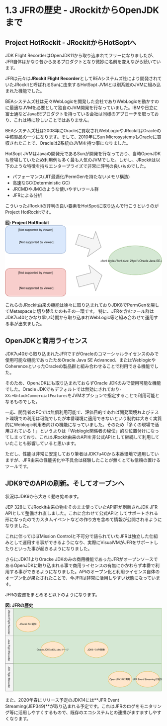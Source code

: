 # 1.3 JFRの歴史 - JRockitからOpenJDKまで

## Project HotRockit - JRockitからHotSoptへ

JDK Flight RecorderはOpenJDK11から取り込まれてフリーになりましたが、JFR自体はかなり昔からあるプロダクトとなり微妙に名前を変えながら続いています。

JFRは元々は**JRockit Flight Recorder**としてBEAシステムズ社により開発されていたJRockitと呼ばれるSunに由来するHotSopt JVMとは別系統のJVMに組み込まれた機能でした。

BEAシステムズ社は元々WebLogicを開発した会社でありWebLogicを動かすのに最適なJVMを必要として独自のJVM開発を行なっていました。IBMや日立に富士通などJavaEEプロダクトを持っている会社は同様のアプローチを取っており、これは特に珍しいことではありません。

BEAシステムズ社は2008年にOracleに買収されWebLogicやJRockitはOracleの中核製品の一つになります。そして、2010年にSun MicrosystemsもOracleに買収されたことで、Oracleは2系統のJVMを持つ事になりました。

HotSopt JVMはJavaの開発元であるSunが開発を行なっており、当時OpenJDKも登場していたため利用例も多く最も人気のJVMでした。しかし、JRockitは以下のような特徴を持ちエンタープライズで非常に評判の良いものでした。

- パフォーマンス(JIT最適化/PermGenを持たないメモリ構造)
- 高速なGC(Deterministic GC)
- JRCMDやJMCのような使いやすいツール群
- JFRによる分析

こういったJRockitの評判の良い要素をHotSpotに取り込んで行こうというのがProject HotRockitです。

**図: Project HotRockit**
![HotRockit Project](../images/001-hotrockit.svg)

これらのJRockit由来の機能は徐々に取り込まれておりJDK8でPermGenを廃してMetaspaceに切り替えたのもその一環です。
特に、JFRを含むツール群はJDK7u40とかなり早い時期から取り込まれWebLogic等と組み合わせて運用する事が出来ました。

## OpenJDKと商用ライセンス

JDK7u40から取り込まれたJFRですがOracleのコマーシャルライセンスのみで使用可能な機能であったためOracle Java SE Advanced、またはWeblogicやCoherenceといったOracleの製品群と組み合わせることで利用できる機能でした。

そのため、OpenJDKにも取り込まれておらずOracle JDKのみで使用可能な機能でした。Oracle JDKでもデフォルトでは無効にされており`-XX:+UnlockCommercialFeatures`をJVMオプションで指定することで利用可能となるものでした。

一応、開発者のPCでは無償利用可能で、評価目的であれば開発環境およびテスト環境での利用は可能でしたが本番環境に適用できないという制約は大きく実質的にWeblogic利用者向けの機能になっていました。そのため「多くの現場で活用されている！」というよりは「Weblogic関係者の秘伝」的な位置付けになってしまっており、これはJRockit由来のAPIを非公式APIとして継続して利用していたことも影響していると思います。

ただし、性能は非常に安定しており筆者はJDK7u40から本番環境で適用していますが、JFR由来の性能劣化や不具合は経験したことが無くとても信頼の置けるツールです。

## JDK9でのAPIの刷新。そしてオープンへ

状況はJDK9から大きく動き始めます。

JEP 328にてJRockit由来の物をそのまま使っていたAPI群が刷新されJDK JFR APIとして整備され直しました。これに合わせて公式APIとしてサポートされる形になったのでカスタムイベントなどの作り方を含めて情報が公開されるようになりました。

これに伴ってほぼMission Controlと不可分で語られていたJFRは独立した仕組みとして運用する事ができるようになり、実際にVisualVMがJFRをサポートしたりといった事が起きるようになりました。

さらにJDK11よりOracke JDKのみの商用機能であったJFRがオープンソースであるOpenJDKに取り込まれる事で商用ライセンスの有無にかかわらず本番で利用する事ができるようになりました。APIのオープン化と利用ライセンス自体のオープン化が果たされたことで、今JFRは非常に活用しやすい状態になっています。

JFRの変遷をまとめると以下のようになります。

**図: JFRの歴史**
![JFRの歴史](../images/001-history_of_jfr.svg)

また、2020年春にリリース予定のJDK14には**JFR Event Streaming(JEP349)**が取り込まれる予定です。これはJFRのログをモニタリング等に活用しやすくするもので、既存のエコシステムとの連携がますますしやすくなります。
